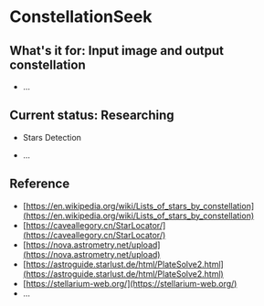 # ConstellationSeek

## What's it for: Input image and output constellation

- ...

## Current status: Researching

- Stars Detection

- ...


## Reference
- [https://en.wikipedia.org/wiki/Lists_of_stars_by_constellation](https://en.wikipedia.org/wiki/Lists_of_stars_by_constellation)
- [https://caveallegory.cn/StarLocator/](https://caveallegory.cn/StarLocator/)
- [https://nova.astrometry.net/upload](https://nova.astrometry.net/upload)
- [https://astroguide.starlust.de/html/PlateSolve2.html](https://astroguide.starlust.de/html/PlateSolve2.html)
- [https://stellarium-web.org/](https://stellarium-web.org/)
- ...
